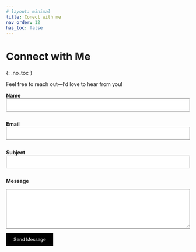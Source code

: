 ```yaml
---
# layout: minimal
title: Conect with me
nav_order: 12
has_toc: false
---
```

<!-- 
# Connect with Me

<a href="https://github.com/ankitapatel" target="_blank">
  <img src="https://cdn.jsdelivr.net/gh/devicons/devicon/icons/github/github-original.svg" alt="GitHub" width="40" height="40" style="margin-right: 10px;" />
</a> -->

# Connect with Me
{: .no_toc }

Feel free to reach out—I’d love to hear from you!

<form id="contact-form"
  action="https://formspree.io/f/xwpbdnjk" 
  method="POST" 
  onsubmit="setTimeout(() => document.getElementById('contact-form').reset(), 10)"
  style="max-width: 600px;">

  <label for="name"><strong>Name</strong></label><br/>
  <input type="text" id="name" name="name" required style="width:100%; padding:8px; margin-bottom:12px;"/>

  <label for="email"><strong>Email</strong></label><br/>
  <input type="email" id="email" name="email" required style="width:100%; padding:8px; margin-bottom:12px;"/>

  <label for="subject"><strong>Subject</strong></label><br/>
  <input type="text" id="subject" name="subject" required style="width:100%; padding:8px; margin-bottom:12px;"/>

  <label for="message"><strong>Message</strong></label><br/>
  <textarea id="message" name="message" rows="6" required style="width:100%; padding:8px; margin-bottom:12px;"></textarea>

  <button type="submit" style="padding:10px 20px; background-color:#000; color:#fff; border:none; cursor:pointer;">
    Send Message
  </button>
</form> 
